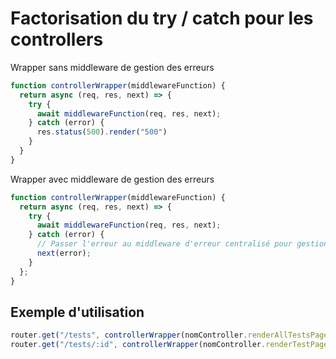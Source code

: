 # Factorisation du try / catch pour les controllers
Wrapper sans middleware de gestion des erreurs
```js
function controllerWrapper(middlewareFunction) {
  return async (req, res, next) => {
    try {
      await middlewareFunction(req, res, next);
    } catch (error) {
      res.status(500).render("500")
    }
  }
}
```
Wrapper avec middleware de gestion des erreurs
```js
function controllerWrapper(middlewareFunction) {
  return async (req, res, next) => {
    try {
      await middlewareFunction(req, res, next);
    } catch (error) {
      // Passer l'erreur au middleware d'erreur centralisé pour gestion appropriée
      next(error); 
    }
  };
}
```
## Exemple d'utilisation

```js
router.get("/tests", controllerWrapper(nomController.renderAllTestsPage));
router.get("/tests/:id", controllerWrapper(nomController.renderTestPage));
```
